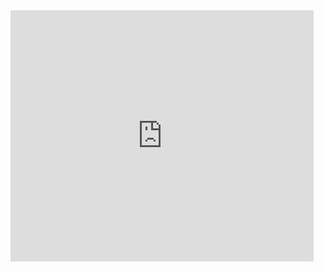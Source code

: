 <iframe src="https://scratch.mit.edu/projects/997258049/embed" allowtransparency="true" width="485" height="402" frameborder="0" scrolling="no" allowfullscreen></iframe>
